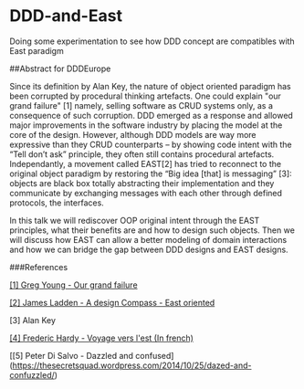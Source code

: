 # DDD-and-East
Doing some experimentation to see how DDD concept are compatibles with East paradigm

##Abstract for DDDEurope

Since its definition by Alan Key, the nature of object oriented paradigm has been corrupted by procedural thinking artefacts.
One could explain "our grand failure" [1] namely, selling software as CRUD systems only, as a consequence of such corruption. 
DDD emerged as a response and allowed major improvements in the software industry by placing the model at the core of the design. 
However, although DDD models are way more expressive than they CRUD counterparts 
– by showing code intent with the “Tell don’t ask” principle, they often still contains procedural artefacts. 
Independantly, a movement called EAST[2] has tried to reconnect to the original object paradigm by restoring
the “Big idea [that] is messaging” [3]: objects are black box totally abstracting their implementation and
they communicate by exchanging messages with each other through defined protocols, the interfaces. 

In this talk we will rediscover OOP original intent through the EAST principles, what their benefits are and how to design such objects. 
Then we will discuss how EAST can allow a better modeling of domain interactions and how we can bridge the gap between DDD designs and EAST designs. 


###References

[[1] Greg Young - Our grand failure](http://herdingcode.com/herding-code-51-greg-young-on-our-grand-failure-thoughts-on-dddd/)

[[2] James Ladden - A design Compass - East oriented](http://jamesladdcode.com/2007/02/02/draft-a-design-compass-east-oriented/) 

[3] Alan Key

[[4] Frederic Hardy - Voyage vers l'est (In french)](http://blog.est.voyage/phpTour2015/) 

[[5]  Peter Di Salvo - Dazzled and confused] (https://thesecretsquad.wordpress.com/2014/10/25/dazed-and-confuzzled/)  
